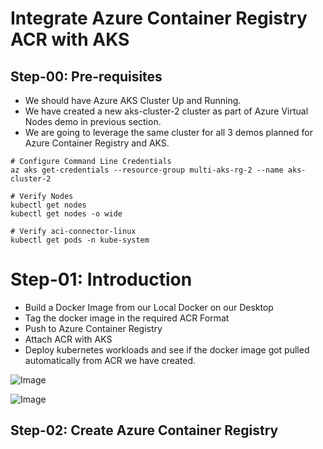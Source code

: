 # Integrate Azure Container Registry ACR with AKS

## Step-00: Pre-requisites
- We should have Azure AKS Cluster Up and Running.
- We have created a new aks-cluster-2 cluster as part of Azure Virtual Nodes demo in previous section.
- We are going to leverage the same cluster for all 3 demos planned for Azure Container Registry and AKS.

```
# Configure Command Line Credentials
az aks get-credentials --resource-group multi-aks-rg-2 --name aks-cluster-2

# Verify Nodes
kubectl get nodes
kubectl get nodes -o wide

# Verify aci-connector-linux
kubectl get pods -n kube-system
```

# Step-01: Introduction
- Build a Docker Image from our Local Docker on our Desktop
- Tag the docker image in the required ACR Format
- Push to Azure Container Registry
- Attach ACR with AKS
- Deploy kubernetes workloads and see if the docker image got pulled automatically from ACR we have created.

![Image](https://stacksimplify.com/course-images/azure-kubernetes-service-and-acr.png "Azure AKS Kubernetes - Masterclass")

![Image](https://stacksimplify.com/course-images/azure-container-registry-pricing-tiers.png "Azure AKS Kubernetes - Masterclass")

## Step-02: Create Azure Container Registry
